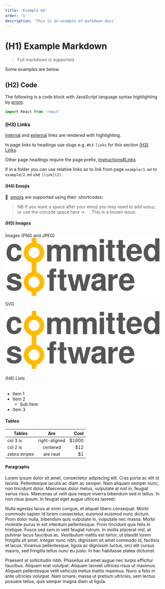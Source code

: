 ```yaml
---
title: 'Example md'
order: '1'
description: 'This is an example of markdown docs'
---
```


# (H1) Example Markdown

> Full markdown is supported.

Some examples are below.

## (H2) Code

The following is a code block with JavaScript language syntax highlighting by [prism](https://prismjs.com/).

```javascript
import React from 'react'
```

### (H3) Links

[Internal](/) and [external](http://committed.software) links are rendered with highlighting.

In page links to headings use slugs e.g. `#h3-links` for this section [(H3) Links](#h3-links).

Other page headings require the page prefix, [Instructions#Links](/instructions#links)

If in a folder you can use relative links so to link from page `example/1.md` to `example/2.md` use `[link](2)`.

#### (H4) Emojis

:tada:&nbsp; [emojis](https://www.webfx.com/tools/emoji-cheat-sheet/) are supported using their :shortcodes:

> NB If you want a space after your emoji you may need to add `&nbsp;󠀠󠀠󠀠` or use the unicode space here ->󠀠󠀠󠀠󠀠 . This is a known issue.

##### (H5) Images

Images (PNG and JPEG) ![Example Image](./CommittedSoftware.png 'Committed Software')

SVG

![Example Image](./CommittedSoftware.svg 'Committed Software')

###### (H6) Lists

- Item 1
- Item 2
  - Sub Item
- Item 3

#### Tables

| Tables        |      Are      |   Cool |
| ------------- | :-----------: | -----: |
| col 3 is      | right-aligned | \$1600 |
| col 2 is      |   centered    |   \$12 |
| zebra stripes |   are neat    |    \$1 |

#### Paragraphs

Lorem ipsum dolor sit amet, consectetur adipiscing elit. Cras porta ac elit id lacinia. Pellentesque iaculis ac diam ac semper. Nam aliquam semper nunc, non tincidunt dolor. Maecenas dolor metus, vulputate at nisl in, feugiat varius risus. Maecenas ut velit quis neque viverra bibendum sed in tellus. In non risus ipsum. In feugiat eget augue ultrices laoreet.

Nulla egestas lacus at enim congue, et aliquet libero consequat. Morbi commodo sapien id lorem consectetur, euismod euismod nunc dictum. Proin dolor nulla, bibendum quis vulputate in, vulputate nec massa. Morbi molestie purus in est interdum pellentesque. Proin tincidunt quis felis in tristique. Fusce sed sem in velit feugiat rutrum. In mollis placerat nisl, at pulvinar lacus faucibus ac. Vestibulum mattis est tortor, ut blandit lorem fringilla sit amet. Integer nunc nibh, dignissim sit amet commodo id, facilisis et lacus. Vivamus pellentesque, ligula ac dignissim luctus, orci elit cursus mauris, sed fringilla tellus nunc eu justo. In hac habitasse platea dictumst.

Praesent at sollicitudin nibh. Phasellus sit amet augue nec turpis efficitur faucibus. Aliquam erat volutpat. Aliquam laoreet ultrices risus ut maximus. Aliquam pellentesque velit vehicula metus mattis maximus. Nunc a felis in ante ultricies volutpat. Nam ornare, massa ut pretium ultricies, sem lectus posuere tellus, quis semper magna diam ut ligula.
